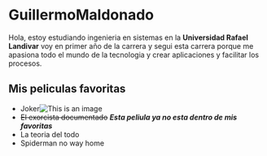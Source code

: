 # GuillermoMaldonado
 Hola, estoy estudiando ingenieria en sistemas en la **Universidad Rafael Landivar** voy en primer año de la carrera y segui
 esta carrera porque me apasiona todo el mundo de la tecnologia y crear aplicaciones y facilitar los procesos.

## Mis peliculas favoritas
* Joker![This is an image](C:\Users\Guillermo\OneDrive\Pictures\Screenshots)
* ~~El exorcista documentado~~ ***Esta peliula ya no esta dentro de mis favoritas***
* La teoria del todo
* Spiderman no way home